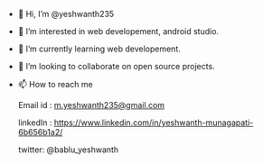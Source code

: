- 👋 Hi, I’m @yeshwanth235
- 👀 I’m interested in web developement, android studio.
- 🌱 I’m currently learning web developement.
- 💞️ I’m looking to collaborate on open source projects.
- 📫 How to reach me

     Email id : m.yeshwanth235@gmail.com
     
     linkedIn : https://www.linkedin.com/in/yeshwanth-munagapati-6b656b1a2/
     
     twitter: @bablu_yeshwanth

<!---
yeshwanth235/yeshwanth235 is a ✨ special ✨ repository because its `README.md` (this file) appears on your GitHub profile.
You can click the Preview link to take a look at your changes.
--->
